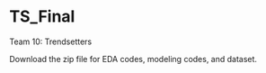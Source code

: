 # TS_Final
Team 10: Trendsetters


Download the zip file for EDA codes, modeling codes, and dataset.
